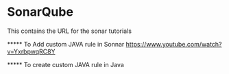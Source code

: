 # SonarQube
This contains the URL for the  sonar tutorials

***** To Add custom JAVA rule in Sonnar 
https://www.youtube.com/watch?v=YxrbpwqRC8Y

***** To create custom JAVA rule in Java
